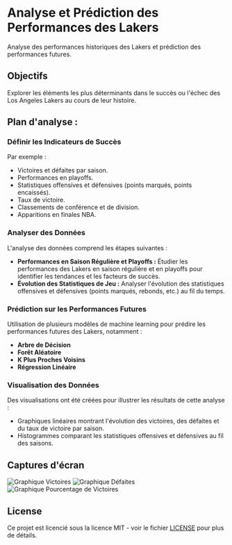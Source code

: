 # Analyse et Prédiction des Performances des Lakers

Analyse des performances historiques des Lakers et prédiction des performances futures.

## Objectifs

Explorer les éléments les plus déterminants dans le succès ou l'échec des Los Angeles Lakers au cours de leur histoire.

## Plan d'analyse :

### Définir les Indicateurs de Succès

Par exemple :

- Victoires et défaites par saison.
- Performances en playoffs.
- Statistiques offensives et défensives (points marqués, points encaissés).
- Taux de victoire.
- Classements de conférence et de division.
- Apparitions en finales NBA.

### Analyser des Données

L'analyse des données comprend les étapes suivantes :

- **Performances en Saison Régulière et Playoffs :** Étudier les performances des Lakers en saison régulière et en playoffs pour identifier les tendances et les facteurs de succès.
- **Évolution des Statistiques de Jeu :** Analyser l'évolution des statistiques offensives et défensives (points marqués, rebonds, etc.) au fil du temps.

### Prédiction sur les Performances Futures

Utilisation de plusieurs modèles de machine learning pour prédire les performances futures des Lakers, notamment :

- **Arbre de Décision**
- **Forêt Aléatoire** 
- **K Plus Proches Voisins**
- **Régression Linéaire** 

### Visualisation des Données

Des visualisations ont été créées pour illustrer les résultats de cette analyse :

- Graphiques linéaires montrant l'évolution des victoires, des défaites et du taux de victoire par saison.
- Histogrammes comparant les statistiques offensives et défensives au fil des saisons.

## Captures d'écran

![Graphique Victoires](./images/victoires.png)
![Graphique Défaites](./images/defaites.png)
![Graphique Pourcentage de Victoires](./images/pourcentage_victoires.png)

## License

Ce projet est licencié sous la licence MIT - voir le fichier [LICENSE](LICENSE) pour plus de détails.
